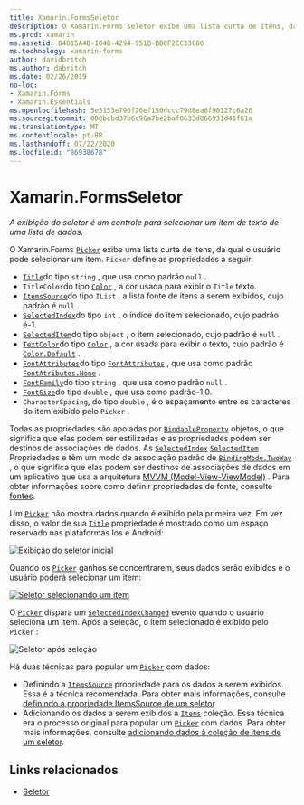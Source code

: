 ```yaml
---
title: Xamarin.FormsSeletor
description: O Xamarin.Forms seletor exibe uma lista curta de itens, da qual o usuário pode selecionar um item. Este artigo explica como usar a classe de seletor para selecionar um item de texto de uma lista de dados.
ms.prod: xamarin
ms.assetid: D4815A4B-104B-4294-951B-BD8F2EC33C86
ms.technology: xamarin-forms
author: davidbritch
ms.author: dabritch
ms.date: 02/26/2019
no-loc:
- Xamarin.Forms
- Xamarin.Essentials
ms.openlocfilehash: 5e3153e796f26ef150dccc79d8ea6f90127c6a26
ms.sourcegitcommit: 008bcbd37b6c96a7be2baf0633d066931d41f61a
ms.translationtype: MT
ms.contentlocale: pt-BR
ms.lasthandoff: 07/22/2020
ms.locfileid: "86938678"
---
```

# <a name="xamarinforms-picker"></a>Xamarin.FormsSeletor

_A exibição do seletor é um controle para selecionar um item de texto de uma lista de dados._

O Xamarin.Forms [`Picker`](xref:Xamarin.Forms.Picker) exibe uma lista curta de itens, da qual o usuário pode selecionar um item. `Picker` define as propriedades a seguir:

- [`Title`](xref:Xamarin.Forms.Picker.Title)do tipo `string` , que usa como padrão `null` .
- `TitleColor`do tipo [`Color`](xref:Xamarin.Forms.Color) , a cor usada para exibir o `Title` texto.
- [`ItemsSource`](xref:Xamarin.Forms.Picker.ItemsSource)do tipo `IList` , a lista fonte de itens a serem exibidos, cujo padrão é `null` .
- [`SelectedIndex`](xref:Xamarin.Forms.Picker.SelectedIndex)do tipo `int` , o índice do item selecionado, cujo padrão é-1.
- [`SelectedItem`](xref:Xamarin.Forms.Picker.SelectedItem)do tipo `object` , o item selecionado, cujo padrão é `null` .
- [`TextColor`](xref:Xamarin.Forms.Picker.TextColor)do tipo [`Color`](xref:Xamarin.Forms.Color) , a cor usada para exibir o texto, cujo padrão é [`Color.Default`](xref:Xamarin.Forms.Color.Default) .
- [`FontAttributes`](xref:Xamarin.Forms.Picker.FontAttributes)do tipo [`FontAttributes`](xref:Xamarin.Forms.FontAttributes) , que usa como padrão [`FontAtributes.None`](xref:Xamarin.Forms.FontAttributes.None) .
- [`FontFamily`](xref:Xamarin.Forms.Picker.FontFamily)do tipo `string` , que usa como padrão `null` .
- [`FontSize`](xref:Xamarin.Forms.Picker.FontSize)do tipo `double` , que usa como padrão-1,0.
- `CharacterSpacing`, do tipo `double` , é o espaçamento entre os caracteres do item exibido pelo `Picker` .

Todas as propriedades são apoiadas por [`BindableProperty`](xref:Xamarin.Forms.BindableProperty) objetos, o que significa que elas podem ser estilizadas e as propriedades podem ser destinos de associações de dados. As [`SelectedIndex`](xref:Xamarin.Forms.Picker.SelectedIndex) [`SelectedItem`](xref:Xamarin.Forms.Picker.SelectedItem) Propriedades e têm um modo de associação padrão de [`BindingMode.TwoWay`](xref:Xamarin.Forms.BindingMode.TwoWay) , o que significa que elas podem ser destinos de associações de dados em um aplicativo que usa a arquitetura [MVVM (Model-View-ViewModel)](~/xamarin-forms/enterprise-application-patterns/mvvm.md) . Para obter informações sobre como definir propriedades de fonte, consulte [fontes](~/xamarin-forms/user-interface/text/fonts.md).

Um [`Picker`](xref:Xamarin.Forms.Picker) não mostra dados quando é exibido pela primeira vez. Em vez disso, o valor de sua [`Title`](xref:Xamarin.Forms.Picker.Title) propriedade é mostrado como um espaço reservado nas plataformas Ios e Android:

[![Exibição do seletor inicial](images/picker-initial.png)](images/picker-initial-large.png#lightbox "Exibição do seletor inicial")

Quando os [`Picker`](xref:Xamarin.Forms.Picker) ganhos se concentrarem, seus dados serão exibidos e o usuário poderá selecionar um item:

[![Seletor selecionando um item](images/picker-selection.png)](images/picker-selection-large.png#lightbox "Seletor selecionando um item")

O [`Picker`](xref:Xamarin.Forms.Picker) dispara um [`SelectedIndexChanged`](xref:Xamarin.Forms.Picker.SelectedIndexChanged) evento quando o usuário seleciona um item. Após a seleção, o item selecionado é exibido pelo `Picker` :

![Seletor após seleção](images/picker-after-selection.png)

Há duas técnicas para popular um [`Picker`](xref:Xamarin.Forms.Picker) com dados:

- Definindo a [`ItemsSource`](xref:Xamarin.Forms.Picker.ItemsSource) propriedade para os dados a serem exibidos. Essa é a técnica recomendada. Para obter mais informações, consulte [definindo a propriedade ItemsSource de um seletor](populating-itemssource.md).
- Adicionando os dados a serem exibidos à [`Items`](xref:Xamarin.Forms.Picker.Items) coleção. Essa técnica era o processo original para popular um [`Picker`](xref:Xamarin.Forms.Picker) com dados. Para obter mais informações, consulte [adicionando dados à coleção de itens de um seletor](populating-items.md).

## <a name="related-links"></a>Links relacionados

- [Seletor](xref:Xamarin.Forms.Picker)

